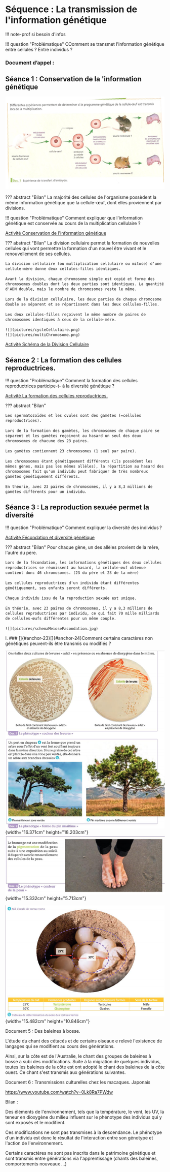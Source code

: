 # Séquence : La transmission de l'information génétique

!!! note-prof
    si besoin d'infos


!!! question "Problématique"
    COomment se transmet l'information génétique entre cellules ? Entre individus ?
    
### Document d’appel :



## Séance 1 : Conservation de la 'information génétique 

![](pictures/transfertEmbryon.png)

??? abstract "Bilan"
    La majorité des cellules de l'organisme possèdent la même information génétique que la cellule-œuf, dont elles proviennent par divisions.


!!! question "Problématique"
    Comment expliquer que l'information génétique est conservée au cours de la multiplication cellulaire ?

[Activité Conservation de l'information génétique](../conservInfoGen)



??? abstract "Bilan"
    La division cellulaire permet la formation de nouvelles cellules qui vont permettre la formation d'un nouvel être vivant et le renouvellement de ses cellules.

    La division cellulaire (ou multiplication cellulaire ou mitose) d'une cellule-mère donne deux cellules-filles identiques.

    Avant la division, chaque chromosome simple est copié et forme des chromosomes doubles dont les deux parties sont identiques. La quantité d'ADN double, mais le nombre de chromosomes reste le même.

    Lors de la division cellulaire, les deux parties de chaque chromosome double se séparent et se répartissent dans les deux cellules-filles.

    Les deux cellules-filles reçoivent le même nombre de paires de chromosomes identiques à ceux de la cellule-mère.

    ![](pictures/cycleCellulaire.png)
    ![](pictures/multiChromosome.png)

[Activité Schéma de la Division Cellulaire](../schDivCell)

## Séance 2 : La formation des cellules reproductrices.

!!! question "Problématique"
    Comment la formation des cellules reproductrices participe-t- à la diversité génétique ?
    
[Activité La formation des cellules reproductrices.](../meiose)




??? abstract "Bilan"

    Les spermatozoïdes et les ovules sont des gamètes (=cellules reproductrices).

    Lors de la formation des gamètes, les chromosomes de chaque paire se séparent et les gamètes reçoivent au hasard un seul des deux chromosomes de chacune des 23 paires.

    Les gamètes contiennent 23 chromosomes (1 seul par paire).

    Les chromosomes étant génétiquement différents (ils possèdent les mêmes gènes, mais pas les mêmes allèles), la répartition au hasard des chromosomes fait qu'un individu peut fabriquer de très nombreux gamètes génétiquement différents.

    En théorie, avec 23 paires de chromosomes, il y a 8,3 millions de gamètes différents pour un individu.

## Séance 3 : La reproduction sexuée permet la diversité

!!! question "Problématique"
    Comment expliquer la diversité des individus ?
    
[Activité Fécondation et diversité génétique](../fecDiversite)


??? abstract "Bilan"
    Pour chaque gène, un des allèles provient de la mère, l'autre du père.

    Lors de la fécondation, les informations génétiques des deux cellules reproductrices se réunissent au hasard, la cellule-œuf obtenue contient donc 46 chromosomes. (23 du père et 23 de la mère)

    Les cellules reproductrices d'un individu étant différentes génétiquement, ses enfants seront différents.

    Chaque individu issu de la reproduction sexuée est unique.

    En théorie, avec 23 paires de chromosomes, il y a 8,3 millions de cellules reproductrices par individu, ce qui fait 70 mille milliards de cellules-œufs différentes pour un même couple.

    ![](pictures/schemaMeioseFacondation.jpg)




I.  ### []{#anchor-23}[]{#anchor-24}Comment certains caractères non génétiques peuvent-ils être transmis ou modifiés ? 

![](./pictures/Pictures/10000000000003120000036A31399D8E85108312.png){width="16.371cm"
height="18.203cm"}
![](./pictures/Pictures/10000000000002EA00000116C172542981003522.png){width="15.332cm"
height="5.713cm"}

![](./pictures/Pictures/10000000000002DF00000203D401C38A2B7812E0.png){width="15.482cm"
height="10.846cm"}

Document 5 : Des baleines à bosse.

L'étude du chant des cétacés et de certains oiseaux e relevé l'existence de langages qui se modifient au cours des générations.

Ainsi, sur la côte est de l'Australie, le chant des groupes de baleines à bosse a subi des modifications. Suite à la migration de quelques individus, toutes les baleines de la côte est ont adopté le chant des baleines de la côte ouest. Ce chant s'est transmis aux générations suivantes.

Document 6 : Transmissions culturelles chez les macaques. Japonais

<https://www.youtube.com/watch?v=0Lk8Ra7PWdw>

Bilan :

Des éléments de l'environnement, tels que la température, le vent, les UV, la teneur en dioxygène du milieu influent sur le phénotype des individus qui y sont exposés et le modifient.

Ces modifications ne sont pas transmises à la descendance. Le phénotype d'un individu est donc le résultat de l'interaction entre son génotype et l'action de l'environnement.

Certains caractères ne sont pas inscrits dans le patrimoine génétique et sont transmis entre générations via l'apprentissage (chants des baleines, comportements nouveaux ...)
